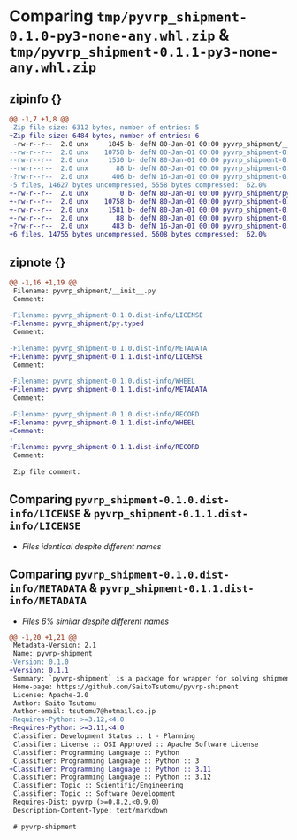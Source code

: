 # Comparing `tmp/pyvrp_shipment-0.1.0-py3-none-any.whl.zip` & `tmp/pyvrp_shipment-0.1.1-py3-none-any.whl.zip`

## zipinfo {}

```diff
@@ -1,7 +1,8 @@
-Zip file size: 6312 bytes, number of entries: 5
+Zip file size: 6484 bytes, number of entries: 6
 -rw-r--r--  2.0 unx     1845 b- defN 80-Jan-01 00:00 pyvrp_shipment/__init__.py
--rw-r--r--  2.0 unx    10758 b- defN 80-Jan-01 00:00 pyvrp_shipment-0.1.0.dist-info/LICENSE
--rw-r--r--  2.0 unx     1530 b- defN 80-Jan-01 00:00 pyvrp_shipment-0.1.0.dist-info/METADATA
--rw-r--r--  2.0 unx       88 b- defN 80-Jan-01 00:00 pyvrp_shipment-0.1.0.dist-info/WHEEL
-?rw-r--r--  2.0 unx      406 b- defN 16-Jan-01 00:00 pyvrp_shipment-0.1.0.dist-info/RECORD
-5 files, 14627 bytes uncompressed, 5558 bytes compressed:  62.0%
+-rw-r--r--  2.0 unx        0 b- defN 80-Jan-01 00:00 pyvrp_shipment/py.typed
+-rw-r--r--  2.0 unx    10758 b- defN 80-Jan-01 00:00 pyvrp_shipment-0.1.1.dist-info/LICENSE
+-rw-r--r--  2.0 unx     1581 b- defN 80-Jan-01 00:00 pyvrp_shipment-0.1.1.dist-info/METADATA
+-rw-r--r--  2.0 unx       88 b- defN 80-Jan-01 00:00 pyvrp_shipment-0.1.1.dist-info/WHEEL
+?rw-r--r--  2.0 unx      483 b- defN 16-Jan-01 00:00 pyvrp_shipment-0.1.1.dist-info/RECORD
+6 files, 14755 bytes uncompressed, 5608 bytes compressed:  62.0%
```

## zipnote {}

```diff
@@ -1,16 +1,19 @@
 Filename: pyvrp_shipment/__init__.py
 Comment: 
 
-Filename: pyvrp_shipment-0.1.0.dist-info/LICENSE
+Filename: pyvrp_shipment/py.typed
 Comment: 
 
-Filename: pyvrp_shipment-0.1.0.dist-info/METADATA
+Filename: pyvrp_shipment-0.1.1.dist-info/LICENSE
 Comment: 
 
-Filename: pyvrp_shipment-0.1.0.dist-info/WHEEL
+Filename: pyvrp_shipment-0.1.1.dist-info/METADATA
 Comment: 
 
-Filename: pyvrp_shipment-0.1.0.dist-info/RECORD
+Filename: pyvrp_shipment-0.1.1.dist-info/WHEEL
+Comment: 
+
+Filename: pyvrp_shipment-0.1.1.dist-info/RECORD
 Comment: 
 
 Zip file comment:
```

## Comparing `pyvrp_shipment-0.1.0.dist-info/LICENSE` & `pyvrp_shipment-0.1.1.dist-info/LICENSE`

 * *Files identical despite different names*

## Comparing `pyvrp_shipment-0.1.0.dist-info/METADATA` & `pyvrp_shipment-0.1.1.dist-info/METADATA`

 * *Files 6% similar despite different names*

```diff
@@ -1,20 +1,21 @@
 Metadata-Version: 2.1
 Name: pyvrp-shipment
-Version: 0.1.0
+Version: 0.1.1
 Summary: `pyvrp-shipment` is a package for wrapper for solving shipment in PyVRP
 Home-page: https://github.com/SaitoTsutomu/pyvrp-shipment
 License: Apache-2.0
 Author: Saito Tsutomu
 Author-email: tsutomu7@hotmail.co.jp
-Requires-Python: >=3.12,<4.0
+Requires-Python: >=3.11,<4.0
 Classifier: Development Status :: 1 - Planning
 Classifier: License :: OSI Approved :: Apache Software License
 Classifier: Programming Language :: Python
 Classifier: Programming Language :: Python :: 3
+Classifier: Programming Language :: Python :: 3.11
 Classifier: Programming Language :: Python :: 3.12
 Classifier: Topic :: Scientific/Engineering
 Classifier: Topic :: Software Development
 Requires-Dist: pyvrp (>=0.8.2,<0.9.0)
 Description-Content-Type: text/markdown
 
 # pyvrp-shipment
```

